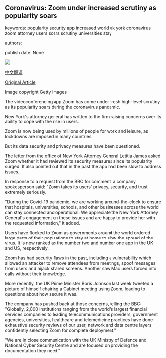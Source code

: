 ## Coronavirus: Zoom under increased scrutiny as popularity soars

keywords: popularity security app increased world uk york coronavirus zoom attorney users soars scrutiny universities stay

authors: 

publish date: None

![](https://ichef.bbci.co.uk/news/1024/branded_news/57B1/production/_111494422_gettyimages-1207944440.jpg)

[中文翻译](Coronavirus%3A%20Zoom%20under%20increased%20scrutiny%20as%20popularity%20soars_zh.md)

[Original Article](https://www.bbc.co.uk/news/business-52115434)

Image copyright Getty Images

The videoconferencing app Zoom has come under fresh high-level scrutiny as its popularity soars during the coronavirus pandemic.

New York's attorney general has written to the firm raising concerns over its ability to cope with the rise in users.

Zoom is now being used by millions of people for work and leisure, as lockdowns are imposed in many countries.

But its data security and privacy measures have been questioned.

The letter from the office of New York Attorney General Letitia James asked Zoom whether it had reviewed its security measures since its popularity surged. It also pointed out that in the past the app had been slow to address issues.

In response to a request from the BBC for comment, a company spokesperson said: "Zoom takes its users' privacy, security, and trust extremely seriously.

"During the Covid-19 pandemic, we are working around-the-clock to ensure that hospitals, universities, schools, and other businesses across the world can stay connected and operational. We appreciate the New York Attorney General's engagement on these issues and are happy to provide her with the requested information," it added.

Users have flocked to Zoom as governments around the world ordered large parts of their populations to stay at home to slow the spread of the virus. It is now ranked as the number two and number one app in the UK and US, respectively.

Zoom has had security flaws in the past, including a vulnerability which allowed an attacker to remove attendees from meetings, spoof messages from users and hijack shared screens. Another saw Mac users forced into calls without their knowledge.

More recently, the UK Prime Minister Boris Johnson last week tweeted a picture of himself chairing a Cabinet meeting using Zoom, leading to questions about how secure it was.

The company has pushed back at those concerns, telling the BBC: "Globally, 2,000 institutions ranging from the world's largest financial services companies to leading telecommunications providers, government agencies, universities, healthcare and telemedicine practices have done exhaustive security reviews of our user, network and data centre layers confidently selecting Zoom for complete deployment."

"We are in close communication with the UK Ministry of Defence and National Cyber Security Centre and are focused on providing the documentation they need."